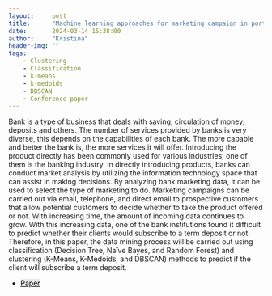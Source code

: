 ```yaml
---
layout:     post
title:      "Machine learning approaches for marketing campaign in portuguese banks"
date:       2024-03-14 15:38:00
author:     "Kristina"
header-img: ""
tags:
    - Clustering
    - Classification
    - k-means
    - k-medoids
    - DBSCAN
    - Conference paper
---
```


<div class="content">
<p>
Bank is a type of business that deals with saving, circulation of money, deposits and others. The number of services provided by banks is very diverse, this depends on the capabilities of each bank. The more capable and better the bank is, the more services it will offer. Introducing the product directly has been commonly used for various industries, one of them is the banking industry. In directly introducing products, banks can conduct market analysis by utilizing the information technology space that can assist in making decisions. By analyzing bank marketing data, it can be used to select the type of marketing to do. Marketing campaigns can be carried out via email, telephone, and direct email to prospective customers that allow potential customers to decide whether to take the product offered or not. With increasing time, the amount of incoming data continues to grow. With this increasing data, one of the bank institutions found it difficult to predict whether their clients would subscribe to a term deposit or not. Therefore, in this paper, the data mining process will be carried out using classification (Decision Tree, Naïve Bayes, and Random Forest) and clustering (K-Means, K-Medoids, and DBSCAN) methods to predict if the client will subscribe a term deposit.</p>
<ul class="actions">
<li><a href="https://ieeexplore.ieee.org/abstract/document/9649623" class="button"
style="color: black;background-color: rgba(75, 75, 76, 0.100);">Paper</a></li>
</ul>
</div>
